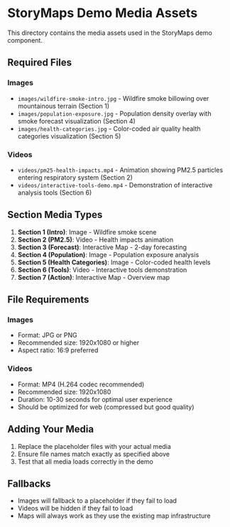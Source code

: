 # StoryMaps Demo Media Assets

This directory contains the media assets used in the StoryMaps demo component.

## Required Files

### Images
- `images/wildfire-smoke-intro.jpg` - Wildfire smoke billowing over mountainous terrain (Section 1)
- `images/population-exposure.jpg` - Population density overlay with smoke forecast visualization (Section 4)
- `images/health-categories.jpg` - Color-coded air quality health categories visualization (Section 5)

### Videos
- `videos/pm25-health-impacts.mp4` - Animation showing PM2.5 particles entering respiratory system (Section 2)
- `videos/interactive-tools-demo.mp4` - Demonstration of interactive analysis tools (Section 6)

## Section Media Types

1. **Section 1 (Intro)**: Image - Wildfire smoke scene
2. **Section 2 (PM2.5)**: Video - Health impacts animation
3. **Section 3 (Forecast)**: Interactive Map - 2-day forecasting
4. **Section 4 (Population)**: Image - Population exposure analysis
5. **Section 5 (Health Categories)**: Image - Color-coded health levels
6. **Section 6 (Tools)**: Video - Interactive tools demonstration
7. **Section 7 (Action)**: Interactive Map - Overview map

## File Requirements

### Images
- Format: JPG or PNG
- Recommended size: 1920x1080 or higher
- Aspect ratio: 16:9 preferred

### Videos
- Format: MP4 (H.264 codec recommended)
- Recommended size: 1920x1080
- Duration: 10-30 seconds for optimal user experience
- Should be optimized for web (compressed but good quality)

## Adding Your Media

1. Replace the placeholder files with your actual media
2. Ensure file names match exactly as specified above
3. Test that all media loads correctly in the demo

## Fallbacks

- Images will fallback to a placeholder if they fail to load
- Videos will be hidden if they fail to load
- Maps will always work as they use the existing map infrastructure

